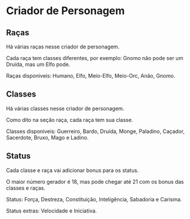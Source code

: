 # Criador de Personagem
## Raças
Há várias raças nesse criador de personagem.

Cada raça tem classes diferentes, por exemplo:
Gnomo não pode ser um Druída, mas um Elfo pode.

Raças disponiveis: Humano, Elfo, Meio-Elfo, Meio-Orc, Anão, Gnomo.

## Classes
Há várias classes nesse criador de personagem.

Como dito na seção raça, cada raça tem sua classe.

Classes disponiveis: Guerreiro, Bardo, Druída, Monge, Paladino, Caçador, Sacerdote, Bruxo, Mago e Ladino.

## Status
Cada classe e raça vai adicionar bonus para os status.

O maior número gerador é 18, mas pode chegar até 21 com os bonus das classes e raças.

Status: Força, Destreza, Constituição, Inteligência, Sabadoria e Carisma.

Status extras: Velocidade e Iniciativa.

